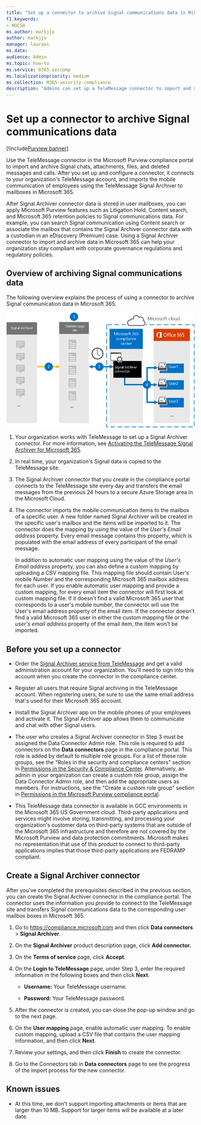 ```yaml
---
title: "Set up a connector to archive Signal communications data in Microsoft 365"
f1.keywords:
- NOCSH
ms.author: markjjo
author: markjjo
manager: laurawi
ms.date: 
audience: Admin
ms.topic: how-to
ms.service: O365-seccomp
ms.localizationpriority: medium
ms.collection: M365-security-compliance
description: "Admins can set up a TeleMessage connector to import and archive Signal communications data in Microsoft 365. This lets you archive data from third-party data sources in Microsoft 365 so you can use compliance features such as legal hold, content search, and retention policies to manage your organization's third-party data."
---
```


# Set up a connector to archive Signal communications data

[!include[Purview banner](../includes/purview-rebrand-banner.md)]

Use the TeleMessage connector in the Microsoft Purview compliance portal to import and archive Signal chats, attachments, files, and deleted messages and calls. After you set up and configure a connector, it connects to your organization's TeleMessage account, and imports the mobile communication of employees using the TeleMessage Signal Archiver to mailboxes in Microsoft 365.

After Signal Archiver connector data is stored in user mailboxes, you can apply Microsoft Purview features such as Litigation Hold, Content search, and Microsoft 365 retention policies to Signal communications data. For example, you can search Signal communication using Content search or associate the mailbox that contains the Signal Archiver connector data with a custodian in an eDiscovery (Premium) case. Using a Signal Archiver connector to import and archive data in Microsoft 365 can help your organization stay compliant with corporate governance regulations and regulatory policies.

## Overview of archiving Signal communications data

The following overview explains the process of using a connector to archive Signal communication data in Microsoft 365.

![Signal communications archiving workflow.](../media/SignalConnectorWorkflow.png)

1. Your organization works with TeleMessage to set up a Signal Archiver connector. For more information, see [Activating the TeleMessage Signal Archiver for Microsoft 365](https://www.telemessage.com/microsoft-365-activation-for-signal-archiver/).

2. In real time, your organization's Signal data is copied to the TeleMessage site.

3. The Signal Archiver connector that you create in the compliance portal connects to the TeleMessage site every day and transfers the email messages from the previous 24 hours to a secure Azure Storage area in the Microsoft Cloud.

4. The connector imports the mobile communication items to the mailbox of a specific user. A new folder named Signal Archiver will be created in the specific user's mailbox and the items will be imported to it. The connector does the mapping by using the value of the *User's Email address* property. Every email message contains this property, which is populated with the email address of every participant of the email message.

   In addition to automatic user mapping using the value of the *User's Email address* property, you can also define a custom mapping by uploading a CSV mapping file. This mapping file should contain User's mobile Number and the corresponding Microsoft 365 mailbox address for each user. If you enable automatic user mapping and provide a custom mapping, for every email item the connector will first look at custom mapping file. If it doesn't find a valid Microsoft 365 user that corresponds to a user's mobile number, the connector will use the User's email address property of the email item. If the connector doesn't find a valid Microsoft 365 user in either the custom mapping file or the *user's email address* property of the email item, the item won't be imported.

## Before you set up a connector

- Order the [Signal Archiver service from TeleMessage](https://www.telemessage.com/mobile-archiver/order-mobile-archiver-for-o365/) and get a valid administration account for your organization. You'll need to sign into this account when you create the connector in the compliance center.

- Register all users that require Signal archiving in the TeleMessage account. When registering users, be sure to use the same email address that's used for their Microsoft 365 account.

- Install the Signal Archiver app on the mobile phones of your employees and activate it. The Signal Archiver app allows them to communicate and chat with other Signal users.

- The user who creates a Signal Archiver connector in Step 3 must be assigned the Data Connector Admin role. This role is required to add connectors on the **Data connectors** page in the compliance portal. This role is added by default to multiple role groups. For a list of these role groups, see the "Roles in the security and compliance centers" section in [Permissions in the Security & Compliance Center](../security/office-365-security/permissions-in-the-security-and-compliance-center.md#roles-in-the-security--compliance-center). Alternatively, an admin in your organization can create a custom role group, assign the Data Connector Admin role, and then add the appropriate users as members. For instructions, see the "Create a custom role group" section in [Permissions in the Microsoft Purview compliance portal](microsoft-365-compliance-center-permissions.md#create-a-custom-role-group).

- This TeleMessage data connector is available in GCC environments in the Microsoft 365 US Government cloud. Third-party applications and services might involve storing, transmitting, and processing your organization's customer data on third-party systems that are outside of the Microsoft 365 infrastructure and therefore are not covered by the Microsoft Purview and data protection commitments. Microsoft makes no representation that use of this product to connect to third-party applications implies that those third-party applications are FEDRAMP compliant.

## Create a Signal Archiver connector

After you've completed the prerequisites described in the previous section, you can create the Signal Archiver connector in the compliance portal. The connector uses the information you provide to connect to the TeleMessage site and transfers Signal communications data to the corresponding user mailbox boxes in Microsoft 365.

1. Go to <https://compliance.microsoft.com> and then click **Data connectors** > **Signal Archiver**.

2. On the **Signal Archiver** product description page, click **Add connector.**

3. On the **Terms of service** page, click **Accept**.

4. On the **Login to TeleMessage** page, under Step 3, enter the required information in the following boxes and then click **Next**.

    - **Username:** Your TeleMessage username.

    - **Password:** Your TeleMessage password.

5. After the connector is created, you can close the pop-up window and go to the next page.

6. On the **User mapping** page, enable automatic user mapping. To enable custom mapping, upload a CSV file that contains the user mapping information, and then click **Next**.

7. Review your settings, and then click **Finish** to create the connector.

8. Go to the Connectors tab in **Data connectors** page to see the progress of the import process for the new connector.

## Known issues

- At this time, we don't support importing attachments or items that are larger than 10 MB. Support for larger items will be available at a later date.
